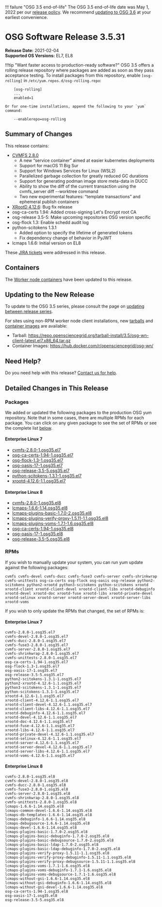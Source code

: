 !!! failure "OSG 3.5 end-of-life"
    The OSG 3.5 end-of-life date was May 1, 2022 per our
    [release policy](https://opensciencegrid.org/technology/policy/release-series/).
    We recommend
    [updating to OSG 3.6](../updating-to-osg-36.md)
    at your earliest convenience.

OSG Software Release 3.5.31
===========================

**Release Date:** 2021-02-04    
**Supported OS Versions:** EL7, EL8

!!!tip "Want faster access to production-ready software?"
    OSG 3.5 offers a rolling release repository where packages are added as soon as they pass acceptance testing.
    To install packages from this repository, enable `[osg-rolling]` in `/etc/yum.repos.d/osg-rolling.repo`:

        [osg-rolling]
        ...
        enabled=1

    Or for one-time installations, append the following to your `yum` command:

        --enablerepo=osg-rolling

Summary of Changes
------------------

This release contains:

-   [CVMFS 2.8.0](https://cvmfs.readthedocs.io/en/2.8/cpt-releasenotes.html)
    -   A new “service container” aimed at easier kubernetes deployments
    -   Support for macOS 11 Big Sur
    -   Support for Windows Services for Linux (WSL2)
    -   Parallelized garbage collection for greatly reduced GC durations
    -   Support for generating podman image store meta-data in DUCC
    -   Ability to show the diff of the current transaction using the cvmfs\_server diff --worktree command
    -   Two new experimental features: “template transactions” and ephemeral publish containers
-   [XRootD 4.12.6](https://github.com/xrootd/xrootd/blob/v4.12.6/docs/ReleaseNotes.txt): Bug fix release
-   osg-ca-certs 1.94: Added cross-signing Let's Encrypt root CA
-   osg-release 3.5-5: Make upcoming repositories OSG version specific
-   osg-flock 1.3: Enable schedd audit log
-   python-scitokens 1.3.1
    -   Added option to specify the lifetime of generated tokens
    -   Fix dependency change of behavior in PyJWT
-   lcmaps 1.6.6: Initial version on EL8

These
[JIRA tickets](https://opensciencegrid.atlassian.net/issues/?jql=project%20%3D%20SOFTWARE%20AND%20fixVersion%20in%20(3.5.31)%20ORDER%20BY%20priority%20DESC%2C%20key%20DESC)
were addressed in this release.

Containers
----------

The [Worker node containers](../../worker-node/using-wn-containers.md) have been updated to this release.


Updating to the New Release
---------------------------

To update to the OSG 3.5 series, please consult the page on
[updating between release series](../updating-to-osg-35.md).

For sites using non-RPM worker node client installations, new [tarballs](../../worker-node/install-wn-tarball.md) and
[container images](../../worker-node/using-wn-containers.md) are available:

- Tarball: <https://repo.opensciencegrid.org/tarball-install/3.5/osg-wn-client-latest.el7.x86_64.tar.gz>
- Container Images: <https://hub.docker.com/r/opensciencegrid/osg-wn/>

Need Help?
----------

Do you need help with this release? [Contact us for help](../../common/help.md).

Detailed Changes in This Release
--------------------------------

### Packages

We added or updated the following packages to the production OSG yum repository.
Note that in some cases, there are multiple RPMs for each package.
You can click on any given package to see the set of RPMs or see the complete list [below](#rpms).

#### Enterprise Linux 7

-   [cvmfs-2.8.0-1.osg35.el7](https://koji.chtc.wisc.edu/koji/search?match=glob&type=build&terms=cvmfs-2.8.0-1.osg35.el7)
-   [osg-ca-certs-1.94-1.osg35.el7](https://koji.chtc.wisc.edu/koji/search?match=glob&type=build&terms=osg-ca-certs-1.94-1.osg35.el7)
-   [osg-flock-1.3-1.osg35.el7](https://koji.chtc.wisc.edu/koji/search?match=glob&type=build&terms=osg-flock-1.3-1.osg35.el7)
-   [osg-oasis-17-1.osg35.el7](https://koji.chtc.wisc.edu/koji/search?match=glob&type=build&terms=osg-oasis-17-1.osg35.el7)
-   [osg-release-3.5-5.osg35.el7](https://koji.chtc.wisc.edu/koji/search?match=glob&type=build&terms=osg-release-3.5-5.osg35.el7)
-   [python-scitokens-1.3.1-1.osg35.el7](https://koji.chtc.wisc.edu/koji/search?match=glob&type=build&terms=python-scitokens-1.3.1-1.osg35.el7)
-   [xrootd-4.12.6-1.1.osg35.el7](https://koji.chtc.wisc.edu/koji/search?match=glob&type=build&terms=xrootd-4.12.6-1.1.osg35.el7)

#### Enterprise Linux 8

-   [cvmfs-2.8.0-1.osg35.el8](https://koji.chtc.wisc.edu/koji/search?match=glob&type=build&terms=cvmfs-2.8.0-1.osg35.el8)
-   [lcmaps-1.6.6-1.14.osg35.el8](https://koji.chtc.wisc.edu/koji/search?match=glob&type=build&terms=lcmaps-1.6.6-1.14.osg35.el8)
-   [lcmaps-plugins-basic-1.7.0-2.osg35.el8](https://koji.chtc.wisc.edu/koji/search?match=glob&type=build&terms=lcmaps-plugins-basic-1.7.0-2.osg35.el8)
-   [lcmaps-plugins-verify-proxy-1.5.11-1.1.osg35.el8](https://koji.chtc.wisc.edu/koji/search?match=glob&type=build&terms=lcmaps-plugins-verify-proxy-1.5.11-1.1.osg35.el8)
-   [lcmaps-plugins-voms-1.7.1-1.6.osg35.el8](https://koji.chtc.wisc.edu/koji/search?match=glob&type=build&terms=lcmaps-plugins-voms-1.7.1-1.6.osg35.el8)
-   [osg-ca-certs-1.94-1.osg35.el8](https://koji.chtc.wisc.edu/koji/search?match=glob&type=build&terms=osg-ca-certs-1.94-1.osg35.el8)
-   [osg-oasis-17-1.osg35.el8](https://koji.chtc.wisc.edu/koji/search?match=glob&type=build&terms=osg-oasis-17-1.osg35.el8)
-   [osg-release-3.5-5.osg35.el8](https://koji.chtc.wisc.edu/koji/search?match=glob&type=build&terms=osg-release-3.5-5.osg35.el8)

### RPMs

If you wish to manually update your system, you can run yum update against the following packages:

    cvmfs cvmfs-devel cvmfs-ducc cvmfs-fuse3 cvmfs-server cvmfs-shrinkwrap cvmfs-unittests osg-ca-certs osg-flock osg-oasis osg-release python2-scitokens python2-xrootd python3-scitokens python-scitokens xrootd xrootd-client xrootd-client-devel xrootd-client-libs xrootd-debuginfo xrootd-devel xrootd-doc xrootd-fuse xrootd-libs xrootd-private-devel xrootd-selinux xrootd-server xrootd-server-devel xrootd-server-libs xrootd-voms 

If you wish to only update the RPMs that changed, the set of RPMs is:

#### Enterprise Linux 7

``` file
cvmfs-2.8.0-1.osg35.el7
cvmfs-devel-2.8.0-1.osg35.el7
cvmfs-ducc-2.8.0-1.osg35.el7
cvmfs-fuse3-2.8.0-1.osg35.el7
cvmfs-server-2.8.0-1.osg35.el7
cvmfs-shrinkwrap-2.8.0-1.osg35.el7
cvmfs-unittests-2.8.0-1.osg35.el7
osg-ca-certs-1.94-1.osg35.el7
osg-flock-1.3-1.osg35.el7
osg-oasis-17-1.osg35.el7
osg-release-3.5-5.osg35.el7
python2-scitokens-1.3.1-1.osg35.el7
python2-xrootd-4.12.6-1.1.osg35.el7
python3-scitokens-1.3.1-1.osg35.el7
python-scitokens-1.3.1-1.osg35.el7
xrootd-4.12.6-1.1.osg35.el7
xrootd-client-4.12.6-1.1.osg35.el7
xrootd-client-devel-4.12.6-1.1.osg35.el7
xrootd-client-libs-4.12.6-1.1.osg35.el7
xrootd-debuginfo-4.12.6-1.1.osg35.el7
xrootd-devel-4.12.6-1.1.osg35.el7
xrootd-doc-4.12.6-1.1.osg35.el7
xrootd-fuse-4.12.6-1.1.osg35.el7
xrootd-libs-4.12.6-1.1.osg35.el7
xrootd-private-devel-4.12.6-1.1.osg35.el7
xrootd-selinux-4.12.6-1.1.osg35.el7
xrootd-server-4.12.6-1.1.osg35.el7
xrootd-server-devel-4.12.6-1.1.osg35.el7
xrootd-server-libs-4.12.6-1.1.osg35.el7
xrootd-voms-4.12.6-1.1.osg35.el7
```

#### Enterprise Linux 8

``` file
cvmfs-2.8.0-1.osg35.el8
cvmfs-devel-2.8.0-1.osg35.el8
cvmfs-ducc-2.8.0-1.osg35.el8
cvmfs-fuse3-2.8.0-1.osg35.el8
cvmfs-server-2.8.0-1.osg35.el8
cvmfs-shrinkwrap-2.8.0-1.osg35.el8
cvmfs-unittests-2.8.0-1.osg35.el8
lcmaps-1.6.6-1.14.osg35.el8
lcmaps-common-devel-1.6.6-1.14.osg35.el8
lcmaps-db-templates-1.6.6-1.14.osg35.el8
lcmaps-debuginfo-1.6.6-1.14.osg35.el8
lcmaps-debugsource-1.6.6-1.14.osg35.el8
lcmaps-devel-1.6.6-1.14.osg35.el8
lcmaps-plugins-basic-1.7.0-2.osg35.el8
lcmaps-plugins-basic-debuginfo-1.7.0-2.osg35.el8
lcmaps-plugins-basic-debugsource-1.7.0-2.osg35.el8
lcmaps-plugins-basic-ldap-1.7.0-2.osg35.el8
lcmaps-plugins-basic-ldap-debuginfo-1.7.0-2.osg35.el8
lcmaps-plugins-verify-proxy-1.5.11-1.1.osg35.el8
lcmaps-plugins-verify-proxy-debuginfo-1.5.11-1.1.osg35.el8
lcmaps-plugins-verify-proxy-debugsource-1.5.11-1.1.osg35.el8
lcmaps-plugins-voms-1.7.1-1.6.osg35.el8
lcmaps-plugins-voms-debuginfo-1.7.1-1.6.osg35.el8
lcmaps-plugins-voms-debugsource-1.7.1-1.6.osg35.el8
lcmaps-without-gsi-1.6.6-1.14.osg35.el8
lcmaps-without-gsi-debuginfo-1.6.6-1.14.osg35.el8
lcmaps-without-gsi-devel-1.6.6-1.14.osg35.el8
osg-ca-certs-1.94-1.osg35.el8
osg-oasis-17-1.osg35.el8
osg-release-3.5-5.osg35.el8
```
